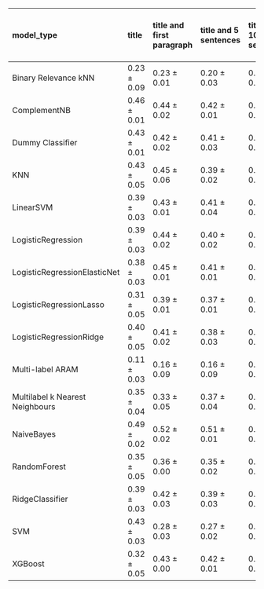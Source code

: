 | model_type                      | title           | title and first paragraph   | title and 5 sentences   | title and 10 sentences   | title and first sentence each paragraph   | raw text            |
|:--------------------------------|:----------------|:----------------------------|:------------------------|:-------------------------|:------------------------------------------|:--------------------|
| Binary Relevance kNN            | 0.23 $\pm$ 0.09 | 0.23 $\pm$ 0.01             | 0.20 $\pm$ 0.03         | 0.17 $\pm$ 0.03          | 0.17 $\pm$ 0.02                           | 0.12 $\pm$ 0.01     |
| ComplementNB                    | 0.46 $\pm$ 0.01 | 0.44 $\pm$ 0.02             | 0.42 $\pm$ 0.01         | 0.45 $\pm$ 0.02          | 0.48 $\pm$ 0.01                           | 0.52 $\pm$ 0.01     |
| Dummy Classifier                | 0.43 $\pm$ 0.01 | 0.42 $\pm$ 0.02             | 0.41 $\pm$ 0.03         | 0.42 $\pm$ 0.03          | 0.40 $\pm$ 0.03                           | 0.41 $\pm$ 0.03     |
| KNN                             | 0.43 $\pm$ 0.05 | 0.45 $\pm$ 0.06             | 0.39 $\pm$ 0.02         | 0.40 $\pm$ 0.05          | 0.37 $\pm$ 0.05                           | 0.35 $\pm$ 0.03     |
| LinearSVM                       | 0.39 $\pm$ 0.03 | 0.43 $\pm$ 0.01             | 0.41 $\pm$ 0.04         | 0.41 $\pm$ 0.02          | 0.46 $\pm$ 0.02                           | 0.49 $\pm$ 0.01     |
| LogisticRegression              | 0.39 $\pm$ 0.03 | 0.44 $\pm$ 0.02             | 0.40 $\pm$ 0.02         | 0.43 $\pm$ 0.01          | 0.47 $\pm$ 0.01                           | 0.50 $\pm$ 0.02     |
| LogisticRegressionElasticNet    | 0.38 $\pm$ 0.03 | 0.45 $\pm$ 0.01             | 0.41 $\pm$ 0.01         | 0.45 $\pm$ 0.03          | 0.49 $\pm$ 0.02                           | 0.52 $\pm$ 0.02     |
| LogisticRegressionLasso         | 0.31 $\pm$ 0.05 | 0.39 $\pm$ 0.01             | 0.37 $\pm$ 0.01         | 0.42 $\pm$ 0.03          | 0.44 $\pm$ 0.02                           | 0.51 $\pm$ 0.01     |
| LogisticRegressionRidge         | 0.40 $\pm$ 0.05 | 0.41 $\pm$ 0.02             | 0.38 $\pm$ 0.03         | 0.41 $\pm$ 0.02          | 0.43 $\pm$ 0.01                           | 0.50 $\pm$ 0.02     |
| Multi-label ARAM                | 0.11 $\pm$ 0.03 | 0.16 $\pm$ 0.09             | 0.16 $\pm$ 0.09         | 0.16 $\pm$ 0.09          | 0.17 $\pm$ 0.10                           | 0.16 $\pm$ 0.09     |
| Multilabel k Nearest Neighbours | 0.35 $\pm$ 0.04 | 0.33 $\pm$ 0.05             | 0.37 $\pm$ 0.04         | 0.36 $\pm$ 0.03          | 0.36 $\pm$ 0.07                           | 0.34 $\pm$ 0.03     |
| NaiveBayes                      | 0.49 $\pm$ 0.02 | 0.52 $\pm$ 0.02             | 0.51 $\pm$ 0.01         | 0.55 $\pm$ 0.02          | 0.54 $\pm$ 0.03                           | **0.61 $\pm$ 0.01** |
| RandomForest                    | 0.35 $\pm$ 0.05 | 0.36 $\pm$ 0.00             | 0.35 $\pm$ 0.02         | 0.37 $\pm$ 0.01          | 0.37 $\pm$ 0.03                           | 0.41 $\pm$ 0.01     |
| RidgeClassifier                 | 0.39 $\pm$ 0.03 | 0.42 $\pm$ 0.03             | 0.39 $\pm$ 0.03         | 0.40 $\pm$ 0.01          | 0.44 $\pm$ 0.01                           | 0.50 $\pm$ 0.02     |
| SVM                             | 0.43 $\pm$ 0.03 | 0.28 $\pm$ 0.03             | 0.27 $\pm$ 0.02         | 0.31 $\pm$ 0.01          | 0.28 $\pm$ 0.04                           | 0.43 $\pm$ 0.02     |
| XGBoost                         | 0.32 $\pm$ 0.05 | 0.43 $\pm$ 0.00             | 0.42 $\pm$ 0.01         | 0.42 $\pm$ 0.02          | 0.45 $\pm$ 0.01                           | 0.48 $\pm$ 0.04     |